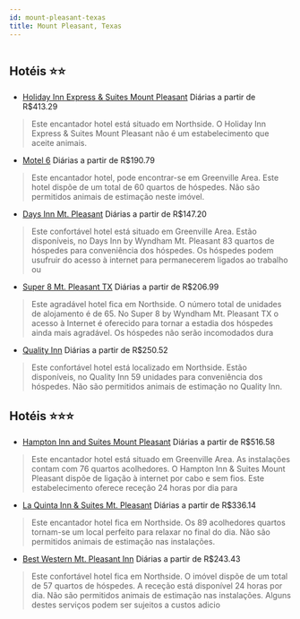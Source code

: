 ```yaml
---
id: mount-pleasant-texas
title: Mount Pleasant, Texas
---
```


<center><img src="http://photos.hotelbeds.com/giata/32/321374/321374a_hb_a_001.jpg" alt="" /></center>


## Hotéis ⭐️⭐️

-    [Holiday Inn Express & Suites Mount Pleasant](https://www.hurb.com/aud/https://www.hurb.com/hoteis/mount-pleasant/holiday-inn-express-suites-mount-pleasant-JNP-JP766304?cmp=18055) Diárias a partir de R$413.29
   > Este encantador hotel está situado em Northside. O Holiday Inn Express &amp; Suites Mount Pleasant não é um estabelecimento que aceite animais. 
-    [Motel 6](https://www.hurb.com/aud/https://www.hurb.com/hoteis/mount-pleasant/motel-6-JNP-JP915950?cmp=18055) Diárias a partir de R$190.79
   > Este encantador hotel, pode encontrar-se em Greenville Area. Este hotel dispõe de um total de 60 quartos de hóspedes. Não são permitidos animais de estimação neste imóvel. 
-    [Days Inn Mt. Pleasant](https://www.hurb.com/aud/https://www.hurb.com/hoteis/mount-pleasant/days-inn-mt-pleasant-JNP-JP753190?cmp=18055) Diárias a partir de R$147.20
   > Este confortável hotel está situado em Greenville Area. Estão disponíveis, no Days Inn by Wyndham Mt. Pleasant 83 quartos de hóspedes para conveniência dos hóspedes. Os hóspedes podem usufruir do acesso à internet para permanecerem ligados ao trabalho ou 
-    [Super 8 Mt. Pleasant TX](https://www.hurb.com/aud/https://www.hurb.com/hoteis/mount-pleasant/super-8-mt-pleasant-tx-JNP-JP793203?cmp=18055) Diárias a partir de R$206.99
   > Este agradável hotel fica em Northside. O número total de unidades de alojamento é de 65. No Super 8 by Wyndham Mt. Pleasant TX o acesso à Internet é oferecido para tornar a estadia dos hóspedes ainda mais agradável. Os hóspedes não serão incomodados dura
-    [Quality Inn](https://www.hurb.com/aud/https://www.hurb.com/hoteis/mount-pleasant/quality-inn-JNP-JP990767?cmp=18055) Diárias a partir de R$250.52
   > Este confortável hotel está localizado em Northside. Estão disponíveis, no Quality Inn 59 unidades para conveniência dos hóspedes. Não são permitidos animais de estimação no Quality Inn. 

## Hotéis ⭐️⭐️⭐️

-    [Hampton Inn and Suites Mount Pleasant](https://www.hurb.com/aud/https://www.hurb.com/hoteis/mount-pleasant/hampton-inn-and-suites-mount-pleasant-JNP-JP023400?cmp=18055) Diárias a partir de R$516.58
   > Este encantador hotel está situado em Greenville Area. As instalações contam com 76 quartos acolhedores. O Hampton Inn &amp; Suites Mount Pleasant dispõe de ligação à internet por cabo e sem fios. Este estabelecimento oferece receção 24 horas por dia para
-    [La Quinta Inn & Suites Mt. Pleasant](https://www.hurb.com/aud/https://www.hurb.com/hoteis/mount-pleasant/la-quinta-inn-suites-mt-pleasant-JNP-JP847631?cmp=18055) Diárias a partir de R$336.14
   > Este encantador hotel fica em Northside. Os 89 acolhedores quartos tornam-se um local perfeito para relaxar no final do dia. Não são permitidos animais de estimação nas instalações. 
-    [Best Western Mt. Pleasant Inn](https://www.hurb.com/aud/https://www.hurb.com/hoteis/mount-pleasant/best-western-mt-pleasant-inn-JNP-JP079769?cmp=18055) Diárias a partir de R$243.43
   > Este confortável hotel fica em Northside. O imóvel dispõe de um total de 57 quartos de hóspedes. A receção está disponível 24 horas por dia. Não são permitidos animais de estimação nas instalações. Alguns destes serviços podem ser sujeitos a custos adicio
